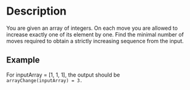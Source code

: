 # Description

You are given an array of integers. On each move you are allowed to increase exactly one of its element by one. Find the minimal number of moves required to obtain a strictly increasing sequence from the input.  

## Example

For inputArray = [1, 1, 1], the output should be  
`arrayChange(inputArray) = 3.`  

